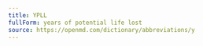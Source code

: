 ```yaml
---
title: YPLL
fullForm: years of potential life lost
source: https://openmd.com/dictionary/abbreviations/y
---
```

